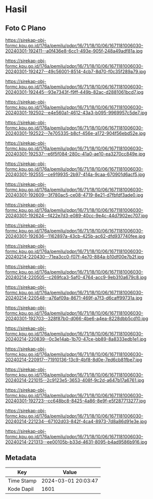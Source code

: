 # Hasil

## Foto C Plano

https://sirekap-obj-formc.kpu.go.id/176a/pemilu/pdpr/16/71/18/10/06/1671181006030-20240301-192411--a0f436e8-6cc1-493e-905f-248a49adf81a.jpg

https://sirekap-obj-formc.kpu.go.id/176a/pemilu/pdpr/16/71/18/10/06/1671181006030-20240301-192427--49c56001-8514-4cb7-8d70-f0c35f289a79.jpg

https://sirekap-obj-formc.kpu.go.id/176a/pemilu/pdpr/16/71/18/10/06/1671181006030-20240301-192445--93e7343f-f9ff-449b-82ac-d2881061bcd7.jpg

https://sirekap-obj-formc.kpu.go.id/176a/pemilu/pdpr/16/71/18/10/06/1671181006030-20240301-192502--e4e560a1-4612-43a3-b095-9969957c5de7.jpg

https://sirekap-obj-formc.kpu.go.id/176a/pemilu/pdpr/16/71/18/10/06/1671181006030-20240301-192522--7e705335-b8cf-456e-a172-904f56ebd52e.jpg

https://sirekap-obj-formc.kpu.go.id/176a/pemilu/pdpr/16/71/18/10/06/1671181006030-20240301-192537--e6f5f084-280c-41a0-ae10-ea3270cc849e.jpg

https://sirekap-obj-formc.kpu.go.id/176a/pemilu/pdpr/16/71/18/10/06/1671181006030-20240301-192555--ce919935-2b97-414a-9caa-670901d6acf5.jpg

https://sirekap-obj-formc.kpu.go.id/176a/pemilu/pdpr/16/71/18/10/06/1671181006030-20240301-192609--3f780ac5-ce08-4719-8e21-d7fbfdf3ade0.jpg

https://sirekap-obj-formc.kpu.go.id/176a/pemilu/pdpr/16/71/18/10/06/1671181006030-20240301-192624--f422e7d3-e089-40cc-9e4c-44d7902ec707.jpg

https://sirekap-obj-formc.kpu.go.id/176a/pemilu/pdpr/16/71/18/10/06/1671181006030-20240301-192636--1162897a-43cb-425b-ac62-dfd937740fee.jpg

https://sirekap-obj-formc.kpu.go.id/176a/pemilu/pdpr/16/71/18/10/06/1671181006030-20240214-220430--71ea3cc0-f07f-4e70-884a-b10df00e7b2f.jpg

https://sirekap-obj-formc.kpu.go.id/176a/pemilu/pdpr/16/71/18/10/06/1671181006030-20240214-220505--c269fca3-5af0-4764-acc9-9eb310a679c8.jpg

https://sirekap-obj-formc.kpu.go.id/176a/pemilu/pdpr/16/71/18/10/06/1671181006030-20240214-220548--a76af09a-8671-469f-a7f3-d6caff99731a.jpg

https://sirekap-obj-formc.kpu.go.id/176a/pemilu/pdpr/16/71/18/10/06/1671181006030-20240301-192703--328f87b0-d066-4be6-a4ea-8228dbb5cd10.jpg

https://sirekap-obj-formc.kpu.go.id/176a/pemilu/pdpr/16/71/18/10/06/1671181006030-20240214-220839--0c3e14ab-1b70-47ce-bb89-8a8333edb1e1.jpg

https://sirekap-obj-formc.kpu.go.id/176a/pemilu/pdpr/16/71/18/10/06/1671181006030-20240214-220917--71910136-13c9-4bf8-8d0e-7ed6cb81fbe7.jpg

https://sirekap-obj-formc.kpu.go.id/176a/pemilu/pdpr/16/71/18/10/06/1671181006030-20240214-221015--2c9123e5-3653-408f-9c2d-a647b17a6761.jpg

https://sirekap-obj-formc.kpu.go.id/176a/pemilu/pdpr/16/71/18/10/06/1671181006030-20240301-192723--cc648bc8-8425-4a86-8e9f-e5f287713277.jpg

https://sirekap-obj-formc.kpu.go.id/176a/pemilu/pdpr/16/71/18/10/06/1671181006030-20240214-221234--67102d03-842f-4ca4-8973-7d8a86d91e3e.jpg

https://sirekap-obj-formc.kpu.go.id/176a/pemilu/pdpr/16/71/18/10/06/1671181006030-20240214-221313--ee00105b-b33d-4631-8095-b4ad9586b916.jpg


## Metadata

| Key        | Value               |
| ---------- | ------------------- |
| Time Stamp | 2024-03-01 20:03:47 |
| Kode Dapil | 1601                |



